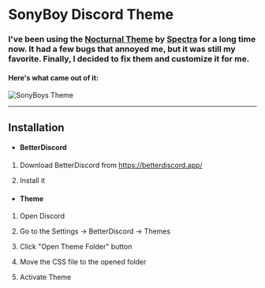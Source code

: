 # SonyBoy Discord Theme

### I've been using the [Nocturnal Theme](https://betterdiscord.app/theme/Nocturnal) by [Spectra](https://github.com/codedotspectra) for a long time now. It had a few bugs that annoyed me, but it was still my favorite. Finally, I decided to fix them and customize it for me.

#### Here's what came out of it:

![SonyBoys Theme](https://github.com/JustRomacH/SonyBoys-DiscordTheme/raw/master/Examples/example_1.png)

---

## Installation

- #### BetterDiscord

1. Download BetterDiscord from https://betterdiscord.app/ 

2. Install it

- #### Theme

1. Open Discord

2. Go to the Settings -> BetterDiscord -> Themes

3. Click "Open Theme Folder" button

4. Move the CSS file to the opened folder

5. Activate Theme